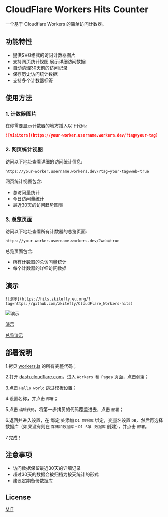 # CloudFlare Workers Hits Counter

一个基于 Cloudflare Workers 的简单访问计数器。

## 功能特性

- 提供SVG格式的访问计数器图片
- 支持网页统计视图,展示详细访问数据
- 自动清理30天前的访问记录
- 保存历史访问统计数据
- 支持多个计数器标签

## 使用方法

### 1. 计数器图片

在你需要显示计数器的地方插入以下代码:

```markdown
![visitors](https://your-worker.username.workers.dev/?tag=your-tag)
```

### 2. 网页统计视图

访问以下地址查看详细的访问统计信息:

```
https://your-worker.username.workers.dev/?tag=your-tag&web=true
```

网页统计视图包含:
- 总访问量统计
- 今日访问量统计
- 最近30天的访问趋势图表

### 3. 总览页面

访问以下地址查看所有计数器的总览页面:

```
https://your-worker.username.workers.dev/?web=true
```

总览页面包含:
- 所有计数器的总访问量统计
- 每个计数器的详细访问数据

## 演示

```
![演示](https://hits.zkitefly.eu.org/?tag=https://github.com/zkitefly/CloudFlare_Workers-hits)
```

![演示](https://hits.zkitefly.eu.org/?tag=https://github.com/zkitefly/CloudFlare_Workers-hits)

[演示](https://hits.zkitefly.eu.org/?tag=https://github.com/zkitefly/CloudFlare_Workers-hits&web=true)

[总览演示](https://hits.zkitefly.eu.org/?web=true)

## 部署说明

1.拷贝 [workers.js](/workers.js) 的所有完整代码；

2.打开 [dash.cloudflare.com](https://dash.cloudflare.com/)，进入 `Workers 和 Pages` 页面，点击`创建`；

3.点击 `Hello world` 跳过模板设置；

4.设置名称，并点击 `部署`；

5.点击 `编辑代码`，将第一步拷贝的代码覆盖进去，点击 `部署`；

6.返回并进入设置，在 绑定 处添加 `D1 数据库` 绑定，变量名设置 `DB`，然后再选择数据库（如果没有则在 `存储和数据库` - `D1 SQL 数据库` 创建），并点击 `部署`。

7.完成！

## 注意事项

- 访问数据保留最近30天的详细记录
- 超过30天的数据会被归档为按天统计的形式
- 建议定期备份数据库

## License

[MIT](/LICENSE)
